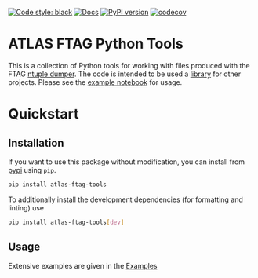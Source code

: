 [![Code style: black](https://img.shields.io/badge/code%20style-black-000000.svg)](https://github.com/psf/black)
[![Docs](https://img.shields.io/badge/info-documentation-informational)](https://umami-hep.github.io/atlas-ftag-tools/main)
[![PyPI version](https://badge.fury.io/py/atlas-ftag-tools.svg)](https://badge.fury.io/py/atlas-ftag-tools)
[![codecov](https://codecov.io/gh/umami-hep/atlas-ftag-tools/branch/main/graph/badge.svg?token=MBHLIYYQ7I)](https://codecov.io/gh/umami-hep/atlas-ftag-tools)

# ATLAS FTAG Python Tools

This is a collection of Python tools for working with files produced with the FTAG [ntuple dumper](https://gitlab.cern.ch/atlas-flavor-tagging-tools/training-dataset-dumper/).
The code is intended to be used a [library](https://iscinumpy.dev/post/app-vs-library/) for other projects.
Please see the [example notebook](ftag/example.ipynb) for usage.

# Quickstart 

## Installation

If you want to use this package without modification, you can install from [pypi](https://pypi.org/project/atlas-ftag-tools/) using `pip`.

```bash
pip install atlas-ftag-tools
```

To additionally install the development dependencies (for formatting and linting) use
```bash
pip install atlas-ftag-tools[dev]
```

## Usage

Extensive examples are given in the [Examples](https://umami-hep.github.io/atlas-ftag-tools/main/examples/index.html)